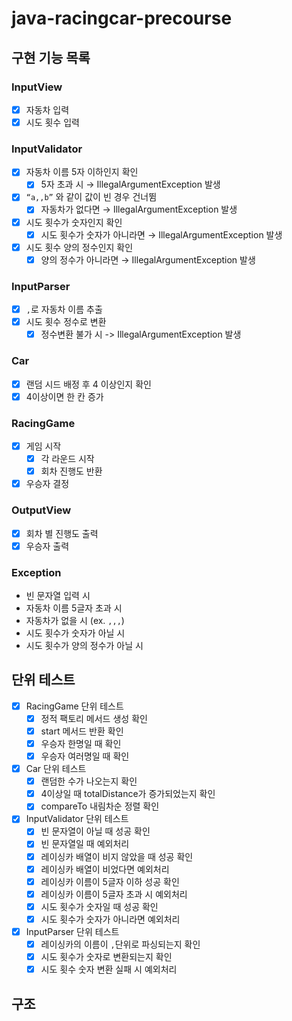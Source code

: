 # java-racingcar-precourse

## 구현 기능 목록

### InputView
- [x]  자동차 입력
- [x]  시도 횟수 입력

### InputValidator
- [x]  자동차 이름 5자 이하인지 확인
   - [x]  5자 초과 시 → IllegalArgumentException 발생
- [x]  `“a,,b”` 와 같이 값이 빈 경우 건너뜀
   - [x] 자동차가 없다면 → IllegalArgumentException 발생
- [x]  시도 횟수가 숫자인지 확인
   - [x] 시도 횟수가 숫자가 아니라면 → IllegalArgumentException 발생
- [x]  시도 횟수 양의 정수인지 확인
   - [x]  양의 정수가 아니라면 → IllegalArgumentException 발생

### InputParser
- [x] `,`로 자동차 이름 추출
- [x] 시도 횟수 정수로 변환
  - [x] 정수변환 불가 시 -> IllegalArgumentException 발생

### Car
- [x]  랜덤 시드 배정 후 4 이상인지 확인
- [x]  4이상이면 한 칸 증가

### RacingGame
- [x] 게임 시작
  - [x] 각 라운드 시작
  - [x] 회차 진행도 반환
- [x] 우승자 결정

### OutputView
- [x] 회차 별 진행도 출력
- [x] 우승자 출력

### Exception
- 빈 문자열 입력 시
- 자동차 이름 5글자 초과 시 
- 자동차가 없을 시 (ex. `,,,`)
- 시도 횟수가 숫자가 아닐 시
- 시도 횟수가 양의 정수가 아닐 시

## 단위 테스트
- [x] RacingGame 단위 테스트
    - [x] 정적 팩토리 메서드 생성 확인
    - [x] start 메서드 반환 확인
    - [x] 우승자 한명일 때 확인
    - [x] 우승자 여러명일 때 확인
- [x] Car 단위 테스트
  - [x] 랜덤한 수가 나오는지 확인
  - [x] 4이상일 때 totalDistance가 증가되었는지 확인
  - [x] compareTo 내림차순 정렬 확인
- [x] InputValidator 단위 테스트
  - [x] 빈 문자열이 아닐 때 성공 확인
  - [x] 빈 문자열일 때 예외처리
  - [x] 레이싱카 배열이 비지 않았을 때 성공 확인
  - [x] 레이싱카 배열이 비었다면 예외처리
  - [x] 레이싱카 이름이 5글자 이하 성공 확인
  - [x] 레이싱카 이름이 5글자 초과 시 예외처리
  - [x] 시도 횟수가 숫자일 때 성공 확인
  - [x] 시도 횟수가 숫자가 아니라면 예외처리
- [x] InputParser 단위 테스트
  - [x] 레이싱카의 이름이 `,`단위로 파싱되는지 확인
  - [x] 시도 횟수가 숫자로 변환되는지 확인
  - [x] 시도 횟수 숫자 변환 실패 시 예외처리

## 구조
